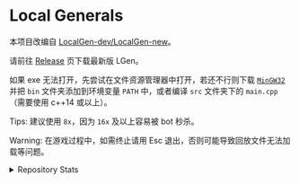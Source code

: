 # Local Generals

本项目改编自 [LocalGen-dev/LocalGen-new](https://github.com/LocalGen-dev/LocalGen-new)。

请前往 [Release](https://github.com/xcx0902/lgen/releases) 页下载最新版 LGen。

如果 exe 无法打开，先尝试在文件资源管理器中打开，若还不行则下载 [`MinGW32`](https://hub.nuaa.cf/xcx0902/mingw32/archive/refs/heads/main.zip) 并把 `bin` 文件夹添加到环境变量 `PATH` 中，或者编译 `src` 文件夹下的 `main.cpp`（需要使用 c++14 或以上）。

Tips: 建议使用 `8x`，因为 `16x` 及以上容易被 bot 秒杀。

Warning: 在游戏过程中，如需终止请用 Esc 退出，否则可能导致回放文件无法加载等问题。

<details>
<summary>Repository Stats</summary>

## [![Repography logo](https://images.repography.com/logo.svg)](https://repography.com) / Recent activity [![Time period](https://images.repography.com/33863275/xcx0902/lgen/recent-activity/Bo8r_3qaXeh57OuxOCKEId_jYJGJdD0VrjTakBVVCVk/tJsyU6KaC7J5kbLSJ1ngQnH1yfOYcRkwmKwQ1NSzjZo_badge.svg)](https://repography.com)
[![Timeline graph](https://images.repography.com/33863275/xcx0902/lgen/recent-activity/Bo8r_3qaXeh57OuxOCKEId_jYJGJdD0VrjTakBVVCVk/tJsyU6KaC7J5kbLSJ1ngQnH1yfOYcRkwmKwQ1NSzjZo_timeline.svg)](https://github.com/xcx0902/lgen/commits)
[![Trending topics](https://images.repography.com/33863275/xcx0902/lgen/recent-activity/Bo8r_3qaXeh57OuxOCKEId_jYJGJdD0VrjTakBVVCVk/tJsyU6KaC7J5kbLSJ1ngQnH1yfOYcRkwmKwQ1NSzjZo_words.svg)](https://github.com/xcx0902/lgen/commits)
[![Top contributors](https://images.repography.com/33863275/xcx0902/lgen/recent-activity/Bo8r_3qaXeh57OuxOCKEId_jYJGJdD0VrjTakBVVCVk/tJsyU6KaC7J5kbLSJ1ngQnH1yfOYcRkwmKwQ1NSzjZo_users.svg)](https://github.com/xcx0902/lgen/graphs/contributors)


## [![Repography logo](https://images.repography.com/logo.svg)](https://repography.com) / Top contributors
[![Top contributors](https://images.repography.com/33863275/xcx0902/lgen/top-contributors/Bo8r_3qaXeh57OuxOCKEId_jYJGJdD0VrjTakBVVCVk/tJsyU6KaC7J5kbLSJ1ngQnH1yfOYcRkwmKwQ1NSzjZo_table.svg)](https://github.com/xcx0902/lgen/graphs/contributors)
</details>
